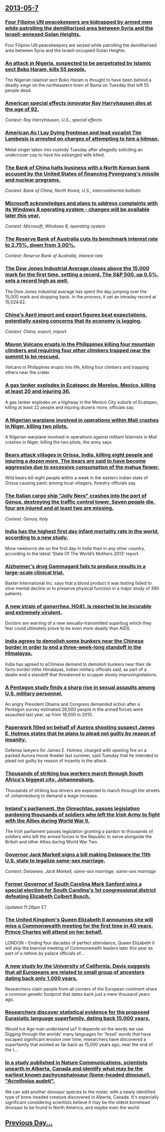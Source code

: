 ## [2013-05-7](/news/2013/05/7/index.md)

### [Four Filipino UN peacekeepers are kidnapped by armed men while patrolling the demilitarized area between Syria and the Israeli-annexed Golan Heights. ](/news/2013/05/7/four-filipino-un-peacekeepers-are-kidnapped-by-armed-men-while-patrolling-the-demilitarized-area-between-syria-and-the-israeli-annexed-golan.md)
Four Filipino UN peacekeepers are seized while patrolling the demilitarised area between Syria and the Israeli-occupied Golan Heights.

### [An attack in Nigeria, suspected to be perpetrated by Islamic sect Boko Haram, kills 55 people. ](/news/2013/05/7/an-attack-in-nigeria-suspected-to-be-perpetrated-by-islamic-sect-boko-haram-kills-55-people.md)
The Nigerian Islamist sect Boko Haram is thought to have been behind a deadly siege on the northeastern town of Bama on Tuesday that left 55 people dead.

### [American special effects innovator Ray Harryhausen dies at the age of 92. ](/news/2013/05/7/american-special-effects-innovator-ray-harryhausen-dies-at-the-age-of-92.md)
_Context: Ray Harryhausen, U.S., special effects_

### [American As I Lay Dying frontman and lead vocalist Tim Lambesis is arrested on charges of attempting to hire a hitman. ](/news/2013/05/7/american-as-i-lay-dying-frontman-and-lead-vocalist-tim-lambesis-is-arrested-on-charges-of-attempting-to-hire-a-hitman.md)
Metal singer taken into custody Tuesday after allegedly soliciting an undercover cop to have his estranged wife killed.

### [The Bank of China halts business with a North Korean bank accused by the United States of financing Pyongyang's missile and nuclear programs. ](/news/2013/05/7/the-bank-of-china-halts-business-with-a-north-korean-bank-accused-by-the-united-states-of-financing-pyongyang-s-missile-and-nuclear-programs.md)
_Context: Bank of China, North Korea, U.S., intercontinental ballistic_

### [Microsoft acknowledges and plans to address complaints with its Windows 8 operating system - changes will be available later this year. ](/news/2013/05/7/microsoft-acknowledges-and-plans-to-address-complaints-with-its-windows-8-operating-system-a-changes-will-be-available-later-this-year.md)
_Context: Microsoft, Windows 8, operating system_

### [The Reserve Bank of Australia cuts its benchmark interest rate to 2.75%, down from 3.00%. ](/news/2013/05/7/the-reserve-bank-of-australia-cuts-its-benchmark-interest-rate-to-2-75-down-from-3-00.md)
_Context: Reserve Bank of Australia, interest rate_

### [The Dow Jones Industrial Average closes above the 15,000 mark for the first time, setting a record. The S&P 500, up 0.5%, sets a record high as well. ](/news/2013/05/7/the-dow-jones-industrial-average-closes-above-the-15-000-mark-for-the-first-time-setting-a-record-the-s-p-500-up-0-5-sets-a-record-high.md)
The Dow Jones industrial average has spent the day jumping over the 15,000 mark and dropping back. In the process, it set an intraday record at 15,024.62.

### [China's April import and export figures beat expectations, potentially easing concerns that its economy is lagging. ](/news/2013/05/7/china-s-april-import-and-export-figures-beat-expectations-potentially-easing-concerns-that-its-economy-is-lagging.md)
_Context: China, export, import_

### [Mayon Volcano erupts in the Philippines killing four mountain climbers and requiring four other climbers trapped near the summit to be rescued. ](/news/2013/05/7/mayon-volcano-erupts-in-the-philippines-killing-four-mountain-climbers-and-requiring-four-other-climbers-trapped-near-the-summit-to-be-rescu.md)
Volcano in Philippines erupts into life, killing four climbers and trapping others near the crater.

### [A gas tanker explodes in Ecatepec de Morelos, Mexico, killing at least 20 and injuring 36. ](/news/2013/05/7/a-gas-tanker-explodes-in-ecatepec-de-morelos-mexico-killing-at-least-20-and-injuring-36.md)
A gas tanker explodes on a highway in the Mexico City suburb of Ecatepec, killing at least 22 people and injuring dozens more, officials say.

### [A Nigerian warplane involved in operations within Mali crashes in Niger, killing two pilots. ](/news/2013/05/7/a-nigerian-warplane-involved-in-operations-within-mali-crashes-in-niger-killing-two-pilots.md)
A Nigerian warplane involved in operations against militant Islamists in Mali crashes in Niger, killing the two pilots, the army says.

### [Bears attack villages in Orissa, India, killing eight people and injuring a dozen more. The bears are said to have become aggressive due to excessive consumption of the mahua flower. ](/news/2013/05/7/bears-attack-villages-in-orissa-india-killing-eight-people-and-injuring-a-dozen-more-the-bears-are-said-to-have-become-aggressive-due-to.md)
Wild bears kill eight people within a week in the eastern Indian state of Orissa causing panic among local villagers, forestry officials say.

### [The Italian cargo ship "Jolly Nero" crashes into the port of Genoa, destroying the traffic control tower. Seven people die, four are injured and at least two are missing. ](/news/2013/05/7/the-italian-cargo-ship-jolly-nero-crashes-into-the-port-of-genoa-destroying-the-traffic-control-tower-seven-people-die-four-are-injured.md)
_Context: Genoa, Italy_

### [India has the highest first day infant mortality rate in the world, according to a new study. ](/news/2013/05/7/india-has-the-highest-first-day-infant-mortality-rate-in-the-world-according-to-a-new-study.md)
More newborns die on the first day in India than in any other country, according to the latest &lsquo;State Of The World&rsquo;s Mothers 2013&rsquo; report.

### [Alzheimer's drug Gammagard fails to produce results in a large-scale clinical trial. ](/news/2013/05/7/alzheimer-s-drug-gammagard-fails-to-produce-results-in-a-large-scale-clinical-trial.md)
Baxter International Inc. says that a blood product it was testing failed to slow mental decline or to preserve physical function in a major study of 390 patients.

### [A new strain of gonorrhea, HO41, is reported to be incurable and extremely virulent. ](/news/2013/05/7/a-new-strain-of-gonorrhea-ho41-is-reported-to-be-incurable-and-extremely-virulent.md)
Doctors are warning of a new sexually-transmitted superbug which they fear could ultimately prove to be even more deadly than AIDS.

### [India agrees to demolish some bunkers near the Chinese border in order to end a three-week-long standoff in the Himalayas. ](/news/2013/05/7/india-agrees-to-demolish-some-bunkers-near-the-chinese-border-in-order-to-end-a-three-week-long-standoff-in-the-himalayas.md)
India has agreed to aChinese demand to demolish bunkers near their de facto border inthe Himalayas, Indian military officials said, as part of a dealto end a standoff that threatened to scupper slowly improvingrelations.

### [A Pentagon study finds a sharp rise in sexual assaults among U.S. military personnel. ](/news/2013/05/7/a-pentagon-study-finds-a-sharp-rise-in-sexual-assaults-among-u-s-military-personnel.md)
An angry President Obama and Congress demanded action after a Pentagon survey estimated 26,000 people in the armed forces were assaulted last year, up from 19,000 in 2010.

### [Paperwork filled on behalf of Aurora shooting suspect James E. Holmes states that he plans to plead not guilty by reason of insanity. ](/news/2013/05/7/paperwork-filled-on-behalf-of-aurora-shooting-suspect-james-e-holmes-states-that-he-plans-to-plead-not-guilty-by-reason-of-insanity.md)
Defense lawyers for James E. Holmes, charged with opening fire on a packed Aurora movie theater last summer, said Tuesday that he intended to plead not guilty by reason of insanity in the attack.

### [Thousands of striking bus workers march through South Africa's biggest city, Johannesburg. ](/news/2013/05/7/thousands-of-striking-bus-workers-march-through-south-africa-s-biggest-city-johannesburg.md)
Thousands of striking bus drivers are expected to march through the streets of Johannesburg to demand a wage increase. 

### [Ireland's parliament, the Oireachtas, passes legislation pardoning thousands of soldiers who left the Irish Army to fight with the Allies during World War II. ](/news/2013/05/7/ireland-s-parliament-the-oireachtas-passes-legislation-pardoning-thousands-of-soldiers-who-left-the-irish-army-to-fight-with-the-allies-du.md)
The Irish parliament passes legislation granting a pardon to thousands of soldiers who left the armed forces in the Republic to serve alongside the British and other Allies during World War Two.

### [Governor Jack Markell signs a bill making Delaware the 11th U.S. state to legalize same-sex marriage. ](/news/2013/05/7/governor-jack-markell-signs-a-bill-making-delaware-the-11th-u-s-state-to-legalize-same-sex-marriage.md)
_Context: Delaware, Jack Markell, same-sex marriage, same-sex marriage_

### [Former Governor of South Carolina Mark Sanford wins a special election for South Carolina's 1st congressional district defeating Elizabeth Colbert Busch. ](/news/2013/05/7/former-governor-of-south-carolina-mark-sanford-wins-a-special-election-for-south-carolina-s-1st-congressional-district-defeating-elizabeth-c.md)
Updated 11:26pm ET

### [The United Kingdom's Queen Elizabeth II announces she will miss a Commonwealth meeting for the first time in 40 years. Prince Charles will attend on her behalf. ](/news/2013/05/7/the-united-kingdom-s-queen-elizabeth-ii-announces-she-will-miss-a-commonwealth-meeting-for-the-first-time-in-40-years-prince-charles-will-a.md)
LONDON &ndash; Ending four decades of perfect attendance, Queen Elizabeth II will skip the biennial meeting of Commonwealth leaders later this year as part of a rethink by palace officials of...

### [A new study by the University of California, Davis suggests that all Europeans are related to small group of ancestors dating back only 1,000 years. ](/news/2013/05/7/a-new-study-by-the-university-of-california-davis-suggests-that-all-europeans-are-related-to-small-group-of-ancestors-dating-back-only-1-00.md)
Researchers claim people from all corners of the European continent share a common genetic footprint that dates back just a mere thousand years ago.

### [Researchers discover statistical evidence for the proposed Eurasiatic language superfamily, dating back 15,000 years. ](/news/2013/05/7/researchers-discover-statistical-evidence-for-the-proposed-eurasiatic-language-superfamily-dating-back-15-000-years.md)
Would Ice Age man understand us? It depends on the words we use. Digging through the worlds&apos; many languages for &apos;fossil&apos; words that have escaped significant erosion over time, researchers have discovered a superfamily that existed as far back as 15,000 years ago, near the end of the I...

### [In a study published in Nature Communications, scientists unearth in Alberta, Canada and identify what may be the earliest known pachycephalosaur (bone-headed dinosaur), "Acrotholus audeti". ](/news/2013/05/7/in-a-study-published-in-nature-communications-scientists-unearth-in-alberta-canada-and-identify-what-may-be-the-earliest-known-pachycephal.md)
We can add another dinosaur species to the roster, with a newly identified type of bone-headed creature discovered in Alberta, Canada. It&#039;s especially significant considering scientists believe it may be the oldest bonehead dinosaur to be found in North America, and maybe even the world.

## [Previous Day...](/news/2013/05/6/index.md)

